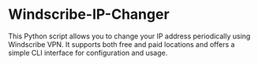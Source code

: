 # Windscribe-IP-Changer
This Python script allows you to change your IP address periodically using Windscribe VPN. It supports both free and paid locations and offers a simple CLI interface for configuration and usage.
